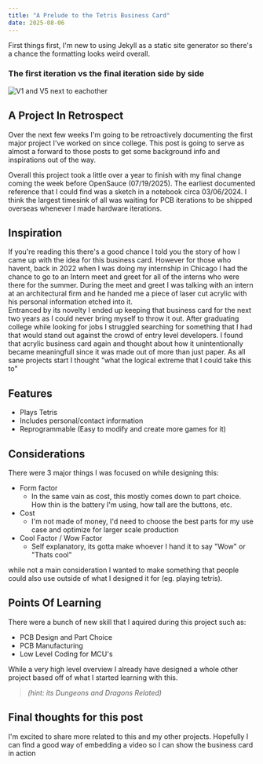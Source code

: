 ```yaml
---
title: "A Prelude to the Tetris Business Card"
date: 2025-08-06
---
```



First things first, I'm new to using Jekyll as a static site generator so there's a chance the formatting looks weird overall. 
### The first iteration vs the final iteration side by side
![V1 and V5 next to eachother](https://JSchneid850.github.io/Cogito-ergo-facio/assets/APreludetotheTetrisBusinessCard/v1-v5.jpg)


## A Project In Retrospect

Over the next few weeks I'm going to be retroactively documenting the first major project I've worked on since college. This post is going to serve as almost a forward to those posts to get some background info and inspirations out of the way.

Overall this project took a little over a year to finish with my final change coming the week before OpenSauce (07/19/2025). The earliest documented reference that I could find was a sketch in a notebook circa 03/06/2024. I think the largest timesink of all was waiting for PCB iterations to be shipped overseas whenever I made hardware iterations. 

## Inspiration

If you're reading this there's a good chance I told you the story of how I came up with the idea for this business card.  However for those who havent, back in 2022 when I was doing my internship in Chicago I had the chance to go to an Intern meet and greet for all of the interns who were there for the summer.  During the meet and greet I was talking with an intern at an architectural firm and he handed me a piece of laser cut acrylic with his personal information etched into it.  
Entranced by its novelty I ended up keeping that business card for the next two years as I could never bring myself to throw it out.  After graduating college while looking for jobs I struggled searching for something that I had that would stand out against the crowd of entry level developers.  I found that acrylic business card again and thought about how it unintentionally became meaningfull since it was made out of more than just paper.  As all sane projects start I thought "what the logical extreme that I could take this to"

## Features

- Plays Tetris
- Includes personal/contact information
- Reprogrammable (Easy to modify and create more games for it)

## Considerations

There were 3 major things I was focused on while designing this:
- Form factor
    - In the same vain as cost, this mostly comes down to part choice. How thin is the battery I'm using, how tall are the buttons, etc.
- Cost
    - I'm not made of money, I'd need to choose the best parts for my use case and optimize for larger scale production
- Cool Factor / Wow Factor
    - Self explanatory, its gotta make whoever I hand it to say "Wow" or "Thats cool" 

while not a main consideration I wanted to make something that people could also use outside of what I designed it for (eg. playing tetris).

## Points Of Learning

There were a bunch of new skill that I aquired during this project such as:
- PCB Design and Part Choice
- PCB Manufacturing 
- Low Level Coding for MCU's

While a very high level overview I already have designed a whole other project based off of what I started learning with this. 

>*(hint: its Dungeons and Dragons Related)*

## Final thoughts for this post
I'm excited to share more related to this and my other projects. Hopefully I can find a good way of embedding a video so I can show the business card in action
